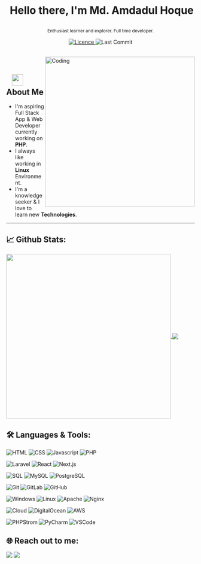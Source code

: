 # <p align="center">️ **Hello there, I'm Md. Amdadul Hoque** </p>
<p align="center">️<small>Enthusiast learner and explorer. Full time developer.</small></p>

<p align="center">
<a href="https://img.shields.io/github/license/amdadul/amdadul">
<img alt="Licence" src="https://img.shields.io/github/license/amdadul/amdadul?color=brightgreen&label=LICENCE&logo=MIT"/>
</a>
<img alt="Last Commit" src="https://img.shields.io/github/last-commit/amdadul/amdadul?logo=markdown&label=LAST+UPDATE&color=29bf12&style=flat">
</p>
</br>
<img align="right" alt="Coding" width="400" src="https://media.giphy.com/media/Y4ak9Ki2GZCbJxAnJD/giphy.gif">
</br>

## &nbsp; &nbsp;<img src="https://media.giphy.com/media/WUlplcMpOCEmTGBtBW/giphy.gif" width="30"> **About Me**

- I'm aspiring Full Stack App & Web Developer currently working on **PHP**.
- I always like working in **Linux** Environment.
- I'm a knowledge seeker & I love to learn new **Technologies**.

---

## 📈 **Github Stats:**

<a href="https://github.com/amdadul">
<img width="440" align="center" src="https://github-readme-stats.vercel.app/api?username=amdadul&show_icons=true&include_all_commits=true&theme=blue-green&count_private=true">
</a>
<a href="https://github.com/amdadul/github-readme-stats">
<img align="center" src="https://github-readme-stats.anuraghazra1.vercel.app/api/top-langs/?username=amdadul&layout=compact&theme=blue-green" />
</a>

</br>

## 🛠️ **Languages & Tools:**

![HTML](https://img.shields.io/badge/html%20-%23E34F26.svg?&style=for-the-badge&logo=html5&logoColor=white)
![CSS](https://img.shields.io/badge/css%20-%231572B6.svg?&style=for-the-badge&logo=css3&logoColor=white)
![Javascript](https://img.shields.io/badge/-Javascript-ffb400?style=for-the-badge&logo=javascript&logoColor=ffff3f)
![PHP](https://img.shields.io/badge/-Php-blue?style=for-the-badge&logo=php)

![Laravel](https://img.shields.io/badge/laravel-%20%23F05032?style=for-the-badge&logo=laravel&logoColor=white)
![React](https://img.shields.io/badge/react-%20%2361DAFB?style=for-the-badge&logo=react&logoColor=white)
![Next.js](https://img.shields.io/badge/next.js-%20%23000000?style=for-the-badge&logo=nextjs&logoColor=white) 

![SQL](https://img.shields.io/badge/sql-%20%23FF9900?style=for-the-badge&logo=sql&logoColor=white)
![MySQL](https://img.shields.io/badge/mysql-%20%230078D6?style=for-the-badge&logo=mysql&logoColor=white)
![PostgreSQL](https://img.shields.io/badge/postgresql-%20%233385C4?style=for-the-badge&logo=postgresql&logoColor=white)

![Git](https://img.shields.io/badge/git%20-%23F05032.svg?&style=for-the-badge&logo=git&logoColor=white)
![GitLab](https://img.shields.io/badge/gitlab-%20%23EE4B28?style=for-the-badge&logo=gitlab&logoColor=white)
![GitHub](https://img.shields.io/badge/github-%20%23121011?style=for-the-badge&logo=github&logoColor=white)

![Windows](https://img.shields.io/badge/windows%20os-%20%230078D6?style=for-the-badge&logo=windows-os&logoColor=white)
![Linux](https://img.shields.io/badge/-linux-FCC624?style=for-the-badge&logo=linux&logoColor=black)
![Apache](https://img.shields.io/badge/apache%20server-%20%23D93600?style=for-the-badge&logo=apache&logoColor=white)
![Nginx](https://img.shields.io/badge/nginx-%20%230000FF?style=for-the-badge&logo=nginx&logoColor=white)

![Cloud](https://img.shields.io/badge/cloud-%20%23007BFF?style=for-the-badge&logo=cloudsmith&logoColor=white)
![DigitalOcean](https://img.shields.io/badge/digitalocean-%20%230077B5?style=for-the-badge&logo=digitalocean&logoColor=white)
![AWS](https://img.shields.io/badge/aws-%20%23FF9900?style=for-the-badge&logo=amazon-aws&logoColor=white)

![PHPStrom](https://img.shields.io/badge/-Phpstorm-019733?style=for-the-badge&logo=phpstorm)
![PyCharm](https://img.shields.io/badge/-Pycharm-019733?style=for-the-badge&logo=pycharm)
![VSCode](https://img.shields.io/badge/-vscode-007ACC?style=for-the-badge&logo=visual-studio-code)

## 🌐 **Reach out to me:** ️

[<img src="https://img.shields.io/badge/LinkedIn-eahoque-informational?style=for-the-badge&labelColor=black&logo=linkedin&logoColor=0077b5&&color=0077b5"/>][linkedin]
[<img src="https://img.shields.io/badge/Gmail-amdadulhaque05@gmail.com-informational?style=for-the-badge&labelColor=black&logoColor=d14836&logo=gmail&color=d14836"/>][gmail]

[comment]: <> ([<img src="https://img.shields.io/badge/Github-amdadul?style=for-the-badge&labelColor=black&logo=github&color=7d88e6"/>][github])

[comment]: <> ([<img src="https://img.shields.io/badge/Twitter-@ea_hoque-informational?style=for-the-badge&labelColor=black&logo=twitter&logoColor=#1DA1F2&color=1da1f2"/>][twitter])

<!-- Links of Definitions -->

[linkedin]: https://www.linkedin.com/in/eahoque
[gmail]: mailto:amdadulhaque05@gmail.com "Lets connect through email"
[github]: https://github.com/amdadul
[licence]: https://github.com/amdadul/amdadul/LICENSE

[comment]: <> ([twitter]: https://twitter.com/ea_hoque)
[facebook]: https://facebook.com/engr.amdadulhaque
